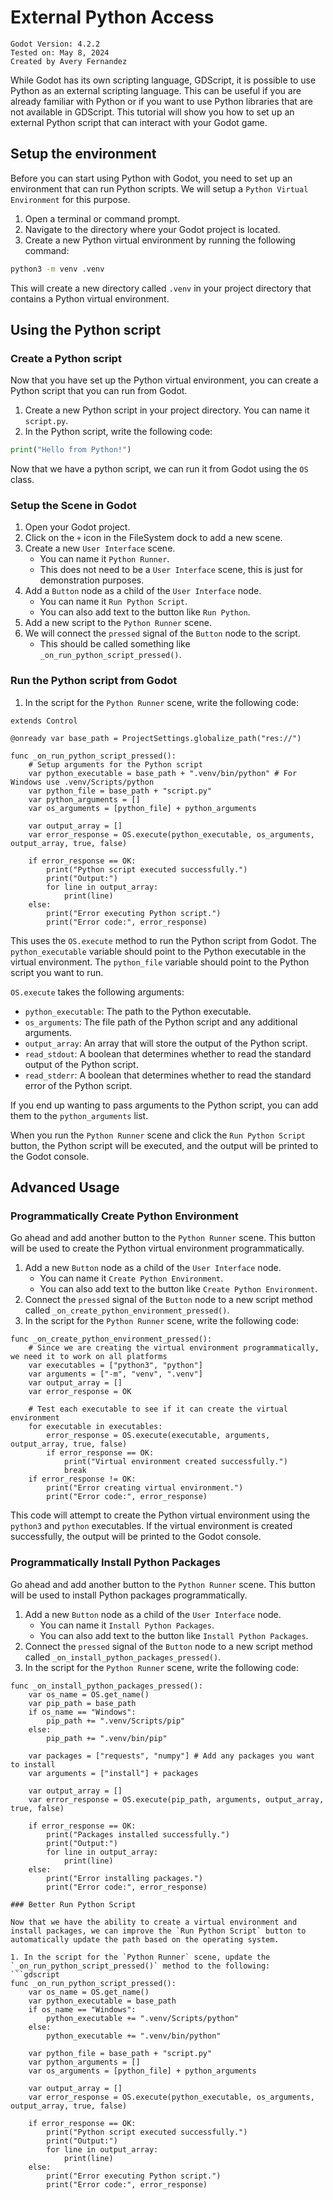 # External Python Access

```
Godot Version: 4.2.2
Tested on: May 8, 2024
Created by Avery Fernandez
```

While Godot has its own scripting language, GDScript, it is possible to use Python as an external scripting language. This can be useful if you are already familiar with Python or if you want to use Python libraries that are not available in GDScript. This tutorial will show you how to set up an external Python script that can interact with your Godot game.

## Setup the environment

Before you can start using Python with Godot, you need to set up an environment that can run Python scripts. We will setup a `Python Virtual Environment` for this purpose.

1. Open a terminal or command prompt.
2. Navigate to the directory where your Godot project is located.
3. Create a new Python virtual environment by running the following command:
```bash
python3 -m venv .venv
```

This will create a new directory called `.venv` in your project directory that contains a Python virtual environment.

## Using the Python script


### Create a Python script

Now that you have set up the Python virtual environment, you can create a Python script that you can run from Godot.

1. Create a new Python script in your project directory. You can name it `script.py`.
2. In the Python script, write the following code:
```python
print("Hello from Python!")
```

Now that we have a python script, we can run it from Godot using the `OS` class.

### Setup the Scene in Godot

1. Open your Godot project.
2. Click on the `+` icon in the FileSystem dock to add a new scene.
3. Create a new `User Interface` scene.
    * You can name it `Python Runner`.
    * This does not need to be a `User Interface` scene, this is just for demonstration purposes.
4. Add a `Button` node as a child of the `User Interface` node.
    * You can name it `Run Python Script`.
    * You can also add text to the button like `Run Python`.
5. Add a new script to the `Python Runner` scene.
6. We will connect the `pressed` signal of the `Button` node to the script.
    * This should be called something like `_on_run_python_script_pressed()`.

### Run the Python script from Godot

1. In the script for the `Python Runner` scene, write the following code:
```gdscript
extends Control

@onready var base_path = ProjectSettings.globalize_path("res://")

func _on_run_python_script_pressed():
    # Setup arguments for the Python script
    var python_executable = base_path + ".venv/bin/python" # For Windows use .venv/Scripts/python
    var python_file = base_path + "script.py"
    var python_arguments = []
    var os_arguments = [python_file] + python_arguments

    var output_array = []
    var error_response = OS.execute(python_executable, os_arguments, output_array, true, false)

    if error_response == OK:
        print("Python script executed successfully.")
        print("Output:")
        for line in output_array:
            print(line)
    else:
        print("Error executing Python script.")
        print("Error code:", error_response)
```

This uses the `OS.execute` method to run the Python script from Godot. The `python_executable` variable should point to the Python executable in the virtual environment. The `python_file` variable should point to the Python script you want to run.

`OS.execute` takes the following arguments:
* `python_executable`: The path to the Python executable.
* `os_arguments`: The file path of the Python script and any additional arguments.
* `output_array`: An array that will store the output of the Python script.
* `read_stdout`: A boolean that determines whether to read the standard output of the Python script.
* `read_stderr`: A boolean that determines whether to read the standard error of the Python script.

If you end up wanting to pass arguments to the Python script, you can add them to the `python_arguments` list.

When you run the `Python Runner` scene and click the `Run Python Script` button, the Python script will be executed, and the output will be printed to the Godot console.

## Advanced Usage

### Programmatically Create Python Environment

Go ahead and add another button to the `Python Runner` scene. This button will be used to create the Python virtual environment programmatically.

1. Add a new `Button` node as a child of the `User Interface` node.
    * You can name it `Create Python Environment`.
    * You can also add text to the button like `Create Python Environment`.
2. Connect the `pressed` signal of the `Button` node to a new script method called `_on_create_python_environment_pressed()`.
3. In the script for the `Python Runner` scene, write the following code:
```gdscript
func _on_create_python_environment_pressed():
    # Since we are creating the virtual environment programmatically, we need it to work on all platforms
    var executables = ["python3", "python"]
    var arguments = ["-m", "venv", ".venv"]
    var output_array = []
    var error_response = OK
    
    # Test each executable to see if it can create the virtual environment
    for executable in executables:
        error_response = OS.execute(executable, arguments, output_array, true, false)
        if error_response == OK:
            print("Virtual environment created successfully.")
            break
    if error_response != OK:
        print("Error creating virtual environment.")
        print("Error code:", error_response)
```

This code will attempt to create the Python virtual environment using the `python3` and `python` executables. If the virtual environment is created successfully, the output will be printed to the Godot console.

### Programmatically Install Python Packages

Go ahead and add another button to the `Python Runner` scene. This button will be used to install Python packages programmatically.

1. Add a new `Button` node as a child of the `User Interface` node.
    * You can name it `Install Python Packages`.
    * You can also add text to the button like `Install Python Packages`.
2. Connect the `pressed` signal of the `Button` node to a new script method called `_on_install_python_packages_pressed()`.
3. In the script for the `Python Runner` scene, write the following code:
```gdscript
func _on_install_python_packages_pressed():
    var os_name = OS.get_name()
    var pip_path = base_path
    if os_name == "Windows":
        pip_path += ".venv/Scripts/pip"
    else:
        pip_path += ".venv/bin/pip"
    
    var packages = ["requests", "numpy"] # Add any packages you want to install
    var arguments = ["install"] + packages
    
    var output_array = [] 
    var error_response = OS.execute(pip_path, arguments, output_array, true, false)

    if error_response == OK:
        print("Packages installed successfully.")
        print("Output:")
        for line in output_array:
            print(line)
    else:
        print("Error installing packages.")
        print("Error code:", error_response)

### Better Run Python Script

Now that we have the ability to create a virtual environment and install packages, we can improve the `Run Python Script` button to automatically update the path based on the operating system.

1. In the script for the `Python Runner` scene, update the `_on_run_python_script_pressed()` method to the following:
```gdscript
func _on_run_python_script_pressed():
    var os_name = OS.get_name()
    var python_executable = base_path
    if os_name == "Windows":
        python_executable += ".venv/Scripts/python"
    else:
        python_executable += ".venv/bin/python"
    
    var python_file = base_path + "script.py"
    var python_arguments = []
    var os_arguments = [python_file] + python_arguments

    var output_array = []
    var error_response = OS.execute(python_executable, os_arguments, output_array, true, false)

    if error_response == OK:
        print("Python script executed successfully.")
        print("Output:")
        for line in output_array:
            print(line)
    else:
        print("Error executing Python script.")
        print("Error code:", error_response)
```
